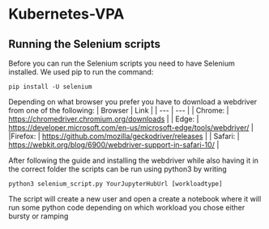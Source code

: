 # Kubernetes-VPA

## Running the Selenium scripts
Before you can run the Selenium scripts you need to have Selenium installed.
We used pip to run the command:

`pip install -U selenium`

Depending on what browser you prefer you have to download a webdriver from one of the following:
| Browser | Link |
| --- | --- |
| Chrome: | https://chromedriver.chromium.org/downloads  |
| Edge: | https://developer.microsoft.com/en-us/microsoft-edge/tools/webdriver/ |
|Firefox: | https://github.com/mozilla/geckodriver/releases | 
| Safari: | https://webkit.org/blog/6900/webdriver-support-in-safari-10/ | 

After following the guide and installing the webdriver while also having it in the correct folder the scripts can be run using python3 by writing 

`python3 selenium_script.py YourJupyterHubUrl [workloadtype]`

The script will create a new user and open a create a notebook where it will run some python code depending on which workload you chose either bursty or ramping
